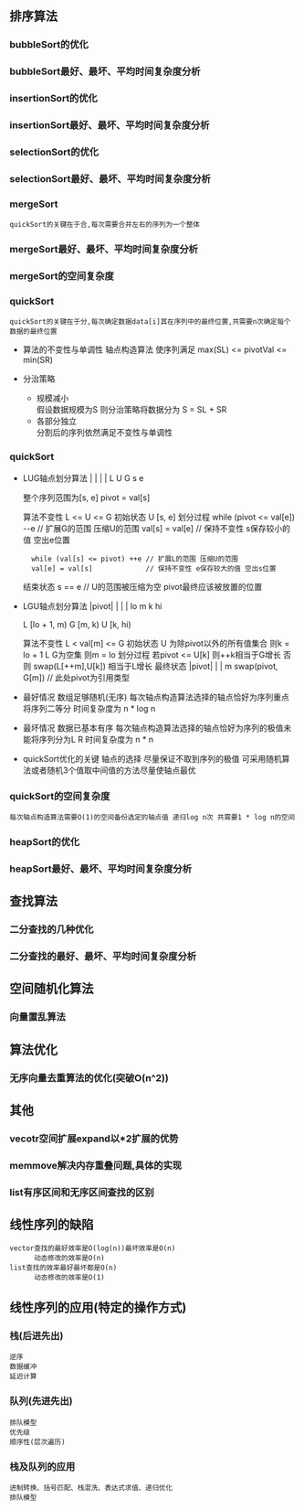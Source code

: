 
## 排序算法
### bubbleSort的优化
### bubbleSort最好、最坏、平均时间复杂度分析

### insertionSort的优化
### insertionSort最好、最坏、平均时间复杂度分析

### selectionSort的优化
### selectionSort最好、最坏、平均时间复杂度分析

### mergeSort
    quickSort的关键在于合,每次需要合并左右的序列为一个整体
### mergeSort最好、最坏、平均时间复杂度分析
### mergeSort的空间复杂度

### quickSort
    quickSort的关键在于分,每次确定数据data[i]其在序列中的最终位置,共需要n次确定每个数据的最终位置
* 算法的不变性与单调性
    轴点构造算法 使序列满足 max(SL) <= pivotVal <= min(SR)

* 分治策略
    * 规模减小  
        假设数据规模为S 则分治策略将数据分为 S = SL + SR
    * 各部分独立  
        分割后的序列依然满足不变性与单调性

### quickSort
* LUG轴点划分算法
    |          |          |          |
         L           U          G
    s                                e

    整个序列范围为[s, e] pivot = val[s]

    算法不变性 L <= U <= G
    初始状态
        U [s, e]
    划分过程
        while (pivot <= val[e]) --e // 扩展G的范围 压缩U的范围
        val[s] = val[e]             // 保持不变性 s保存较小的值 空出e位置

        while (val[s] <= pivot) ++e // 扩展L的范围 压缩U的范围
        val[e] = val[s]             // 保持不变性 e保存较大的值 空出s位置

    结束状态
        s == e // U的范围被压缩为空
        pivot最终应该被放置的位置

* LGU轴点划分算法
    |pivot|          |          |          |
    lo                m          k          hi
    
    L [lo + 1, m)
    G [m, k)
    U [k, hi)

    算法不变性 L < val[m] <= G
    初始状态 
        U 为除pivot以外的所有值集合 则k = lo + 1
        L G为空集 则m = lo
    划分过程
        若pivot <= U[k] 则++k相当于G增长
        否则 swap(L[++m],U[k]) 相当于L增长
    最终状态
        |pivot|               |              |
                               m
        swap(pivot, G[m]) // 此处pivot为引用类型

* 最好情况
    数组足够随机(无序) 每次轴点构造算法选择的轴点恰好为序列重点 将序列二等分 时间复杂度为 n * log n
* 最坏情况
    数据已基本有序 每次轴点构造算法选择的轴点恰好为序列的极值未能将序列分为L R 时间复杂度为 n * n
* quickSort优化的关键
    轴点的选择 尽量保证不取到序列的极值 可采用随机算法或者随机3个值取中间值的方法尽量使轴点最优

### quickSort的空间复杂度
    每次轴点构造算法需要O(1)的空间备份选定的轴点值 递归log n次 共需要1 * log n的空间

### heapSort的优化
### heapSort最好、最坏、平均时间复杂度分析

## 查找算法
### 二分查找的几种优化
### 二分查找的最好、最坏、平均时间复杂度分析

## 空间随机化算法
### 向量置乱算法

## 算法优化
### 无序向量去重算法的优化(突破O(n^2))

## 其他
### vecotr空间扩展expand以*2扩展的优势
### memmove解决内存重叠问题,具体的实现

### list有序区间和无序区间查找的区别

## 线性序列的缺陷
    vector查找的最好效率是O(log(n))最坏效率是O(n)
          动态修改的效率是O(n)
    list查找的效率最好最坏都是O(n)
          动态修改的效率是O(1)
          
## 线性序列的应用(特定的操作方式)
### 栈(后进先出)
    逆序
    数据缓冲
    延迟计算
### 队列(先进先出)
    排队模型
    优先级
    顺序性(层次遍历)
### 栈及队列的应用
    进制转换、括号匹配、栈混洗、表达式求值、递归优化
    排队模型
